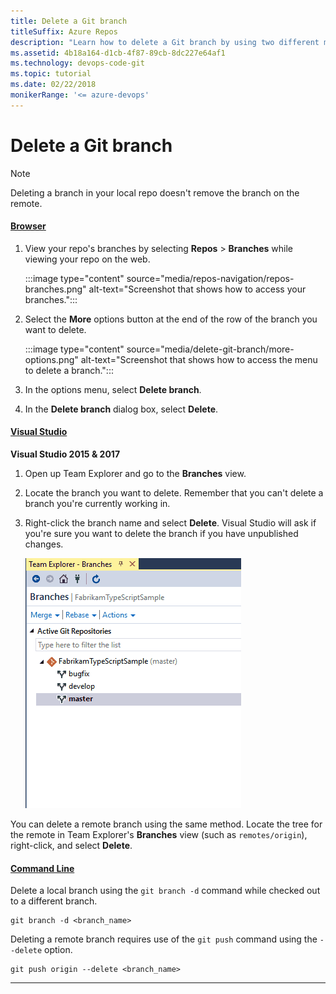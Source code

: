 ```yaml
---
title: Delete a Git branch
titleSuffix: Azure Repos
description: "Learn how to delete a Git branch by using two different methods: in Visual Studio and from the command line."
ms.assetid: 4b18a164-d1cb-4f87-89cb-8dc227e64af1
ms.technology: devops-code-git 
ms.topic: tutorial
ms.date: 02/22/2018
monikerRange: '<= azure-devops'
---
```



# Delete a Git branch

> [!NOTE] 
> Deleting a branch in your local repo doesn't remove the branch on the remote.

#### [Browser](#tab/Browser/)

1. View your repo's branches by selecting **Repos** > **Branches** while viewing your repo on the web.

   :::image type="content" source="media/repos-navigation/repos-branches.png" alt-text="Screenshot that shows how to access your branches.":::

2. Select the **More** options button at the end of the row of the branch you want to delete.

   :::image type="content" source="media/delete-git-branch/more-options.png" alt-text="Screenshot that shows how to access the menu to delete a branch.":::

3. In the options menu, select **Delete branch**.

4. In the **Delete branch** dialog box, select **Delete**.


#### [Visual Studio](#tab/visual-studio/)

**Visual Studio 2015 & 2017**

1. Open up Team Explorer and go to the **Branches** view.
2. Locate the branch you want to delete. Remember that you can't delete a branch you're currently working in.
3. Right-click the branch name and select **Delete**. Visual Studio will ask if you're sure you want to delete the branch if you have unpublished changes.

    ![Deleting a branch in Visual Studio](media/vsbranchdelete.gif)

You can delete a remote branch using the same method. Locate the tree for the remote in Team Explorer's **Branches** view (such as `remotes/origin`), right-click, and select **Delete**.

#### [Command Line](#tab/command-line/)
Delete a local branch using the `git branch -d` command while checked out to a different branch.

```
git branch -d <branch_name>
```

Deleting a remote branch requires use of the `git push` command using the `--delete` option.

```
git push origin --delete <branch_name>
```

* * *


